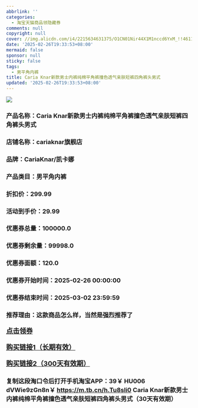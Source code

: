 ```yaml
---
abbrlink: ''
categories:
  - 淘宝天猫商品领隐藏券
comments: null
copyright: null
cover: //img.alicdn.com/i4/2215634631375/O1CN01Nir44X1M1nccd6YxM_!!4611686018427386575-0-item_pic.jpg
date: '2025-02-26T19:33:53+08:00'
mermaid: false
sponsor: null
sticky: false
tags:
  - 男平角内裤
title: Caria Knar新款男士内裤纯棉平角裤撞色透气亲肤短裤四角裤头男式
updated: '2025-02-26T19:33:53+08:00'
--- 
```


![](//img.alicdn.com/i4/2215634631375/O1CN01Nir44X1M1nccd6YxM_!!4611686018427386575-0-item_pic.jpg)

### 产品名称：Caria Knar新款男士内裤纯棉平角裤撞色透气亲肤短裤四角裤头男式
### 店铺名称：cariaknar旗舰店
### 品牌：CariaKnar/凯卡娜
### 产品类目：男平角内裤
### 折扣价：299.99
### 活动到手价：29.99
### 优惠券总量：100000.0
### 优惠券剩余量：99998.0
### 优惠券面额：120.0
### 优惠券开始时间：2025-02-26 00:00:00	
### 优惠券结束时间：2025-03-02 23:59:59	
### 推荐理由：这款商品怎么样，当然是强烈推荐了

<p style="font-size: 18px; font-weight: bold;">
  <a href="https://uland.taobao.com/coupon/edetail?e=NtQossfI9%2BqlhHvvyUNXZfh8CuWt5YH5OVuOuRD5gLJMmdsrkidbOWBzzpT26idJjpSOuiUxcrtxs%2FEGdhVEIRcbEgTGMS8DsvkIOc2ksdJj1EwoxyJJWlVXhLrwaMtmRSHvQe2jOLZ9pbNCYX0I%2BPP%2BWUTgK%2F%2B0I%2BtaUgbudUxA%2B536asYsLWVfKa%2BhVnND0kWFKdpD1GqMKqWbwUFqRpjB6TX2HR3QQ5WKStDdyeTLAJho1Tgm24y1rRo98IyIzxHHRjXbSzC3GXpSbfs48oeh9ujZFA1zEbzRLqpvGYNwr49L9IAs%2BjLLmcvzpOrNOZ2cmf56WgmyHVvYwF84GiUzVkkdwsIm&traceId=21665f9817407225954674899d132c&union_lens=lensId%3AOPT%401740722612%40213122a3_0dbb_1954b272ae9_a767%4001%40eyJmbG9vcklkIjo3MzM1NH0ie" target="_blank">点击领券</a>
</p>
<p style="font-size: 18px; font-weight: bold;">
  <a href="https://s.click.taobao.com/t?e=m%3D2%26s%3DgqTddNU5a71w4vFB6t2Z2ueEDrYVVa64K7Vc7tFgwiHjf2vlNIV67kyLuerTQxoG6EFRCN7EKmz3ID%2FV1RqsF4wnCJeELi4I%2FIEn%2BS1IjHAB0ghlTd7WlZVm%2FOAUUFw71qrpxiwMoCNxc1AtbZGVS065uEr81EF9f%2F%2FJlFuuTD3NEPXytV9ALoS4zvCRUrquPQeMVxBk302oLS%2FGNX88H%2Bu9u12X0521YFAOi0WwQN6MxxJmXmjlt2CSYzq%2Fk8EAZ1sUsnQI6JqPgysBSxHfUOXVLEPDWL24%2FufIeaShmLvWGPPZ03CRxPIdfa53V%2BT%2Bc1OTTCV1ZfvGDmntuH4VtA%3D%3D" target="_blank">购买链接1（长期有效）</a>
</p>
<p style="font-size: 18px; font-weight: bold;">
  <a href="https://s.click.taobao.com/p9IcVNs" target="_blank">购买链接2（300天有效期）</a>
</p>

### 复制这段淘口令后打开手机淘宝APP：39￥ HU006 dVWie9zGn8n￥ https://m.tb.cn/h.Tu8sli0  Caria Knar新款男士内裤纯棉平角裤撞色透气亲肤短裤四角裤头男式（30天有效期）
